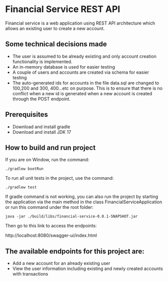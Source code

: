 # Financial Service REST API
Financial service is a web application using REST API architecture which allows an existing user to create a  new account.

## Some technical decisions made

- The user is assumed to be already existing and only account creation functionality is implemented.
- An in-memory database is used for easier testing
- A couple of users and accounts are created via schema for easier testing
- The auto-generated ids for accounts in the file data.sql are changed to 100,200 and 300, 400...etc on purpose. This is to ensure that there is 
no conflict when a new id is generated when a new account is created through the POST endpoint.

## Prerequisites
- Download and install gradle
- Download and install JDK 17

## How to build and run project

If you are on Window, run the command:

`./gradlew bootRun`

To run all unit tests in the project, use the command:

`./gradlew test`

If gradle command is not working, you can also run the project by starting the application via the main method in the class 
FinancialServiceApplication or run this command under the root folder:

`java -jar ./build/libs/financial-service-0.0.1-SNAPSHOT.jar`

Then go to this link to access the endpoints:

http://localhost:8080/swagger-ui/index.html

## The available endpoints for this project are:
* Add a new account for an already existing user
* View the user information including existing and newly created accounts with transactions